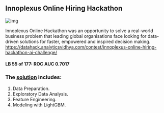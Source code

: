 ## Innoplexus Online Hiring Hackathon
![img](https://github.com/kcostya/hackathons-solutions/blob/master/innoplexus/innoplexus.png)

Innoplexus Online Hackathon was an opportunity to solve a real-world business problem that leading global organisations 
face looking for data-driven solutions for faster, empowered and inspired decision making.
https://datahack.analyticsvidhya.com/contest/innoplexus-online-hiring-hackathon-ai-challenge/

#### LB 55 of 177: ROC AUC 0.7017

### The <a href='https://github.com/kcostya/hackathons/blob/master/innoplexus/solution.ipynb'>solution</a> includes:
1. Data Preparation.
2. Exploratory Data Analysis.
3. Feature Engineering.
4. Modeling with LightGBM.
